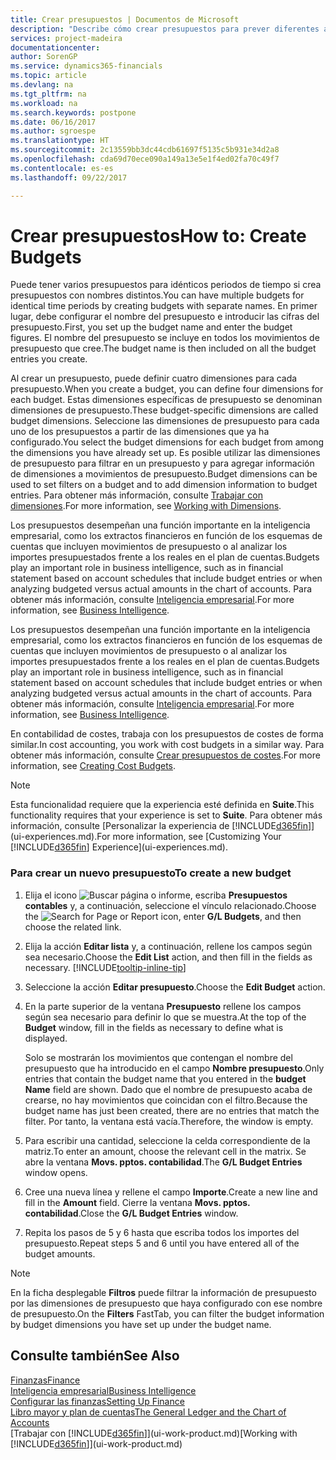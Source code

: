 ```yaml
---
title: Crear presupuestos | Documentos de Microsoft
description: "Describe cómo crear presupuestos para prever diferentes actividades financieras y asigne dimensiones para fines de inteligencia empresarial."
services: project-madeira
documentationcenter: 
author: SorenGP
ms.service: dynamics365-financials
ms.topic: article
ms.devlang: na
ms.tgt_pltfrm: na
ms.workload: na
ms.search.keywords: postpone
ms.date: 06/16/2017
ms.author: sgroespe
ms.translationtype: HT
ms.sourcegitcommit: 2c13559bb3dc44cdb61697f5135c5b931e34d2a8
ms.openlocfilehash: cda69d70ece090a149a13e5e1f4ed02fa70c49f7
ms.contentlocale: es-es
ms.lasthandoff: 09/22/2017

---
```

# <a name="how-to-create--budgets"></a><span data-ttu-id="4e4ef-103">Crear presupuestos</span><span class="sxs-lookup"><span data-stu-id="4e4ef-103">How to: Create  Budgets</span></span>
<span data-ttu-id="4e4ef-104">Puede tener varios presupuestos para idénticos periodos de tiempo si crea presupuestos con nombres distintos.</span><span class="sxs-lookup"><span data-stu-id="4e4ef-104">You can have multiple budgets for identical time periods by creating budgets with separate names.</span></span> <span data-ttu-id="4e4ef-105">En primer lugar, debe configurar el nombre del presupuesto e introducir las cifras del presupuesto.</span><span class="sxs-lookup"><span data-stu-id="4e4ef-105">First, you set up the budget name and enter the budget figures.</span></span> <span data-ttu-id="4e4ef-106">El nombre del presupuesto se incluye en todos los movimientos de presupuesto que cree.</span><span class="sxs-lookup"><span data-stu-id="4e4ef-106">The budget name is then included on all the budget entries you create.</span></span>  

 <span data-ttu-id="4e4ef-107">Al crear un presupuesto, puede definir cuatro dimensiones para cada presupuesto.</span><span class="sxs-lookup"><span data-stu-id="4e4ef-107">When you create a budget, you can define four dimensions for each budget.</span></span> <span data-ttu-id="4e4ef-108">Estas dimensiones específicas de presupuesto se denominan dimensiones de presupuesto.</span><span class="sxs-lookup"><span data-stu-id="4e4ef-108">These budget-specific dimensions are called budget dimensions.</span></span> <span data-ttu-id="4e4ef-109">Seleccione las dimensiones de presupuesto para cada uno de los presupuestos a partir de las dimensiones que ya ha configurado.</span><span class="sxs-lookup"><span data-stu-id="4e4ef-109">You select the budget dimensions for each budget from among the dimensions you have already set up.</span></span> <span data-ttu-id="4e4ef-110">Es posible utilizar las dimensiones de presupuesto para filtrar en un presupuesto y para agregar información de dimensiones a movimientos de presupuesto.</span><span class="sxs-lookup"><span data-stu-id="4e4ef-110">Budget dimensions can be used to set filters on a budget and to add dimension information to budget entries.</span></span> <span data-ttu-id="4e4ef-111">Para obtener más información, consulte [Trabajar con dimensiones](finance-dimensions.md).</span><span class="sxs-lookup"><span data-stu-id="4e4ef-111">For more information, see [Working with Dimensions](finance-dimensions.md).</span></span>

 <span data-ttu-id="4e4ef-112">Los presupuestos desempeñan una función importante en la inteligencia empresarial, como los extractos financieros en función de los esquemas de cuentas que incluyen movimientos de presupuesto o al analizar los importes presupuestados frente a los reales en el plan de cuentas.</span><span class="sxs-lookup"><span data-stu-id="4e4ef-112">Budgets play an important role in business intelligence, such as in financial statement based on account schedules that include budget entries or when analyzing budgeted versus actual amounts in the chart of accounts.</span></span> <span data-ttu-id="4e4ef-113">Para obtener más información, consulte [Inteligencia empresarial](bi.md).</span><span class="sxs-lookup"><span data-stu-id="4e4ef-113">For more information, see [Business Intelligence](bi.md).</span></span>

 <span data-ttu-id="4e4ef-114">Los presupuestos desempeñan una función importante en la inteligencia empresarial, como los extractos financieros en función de los esquemas de cuentas que incluyen movimientos de presupuesto o al analizar los importes presupuestados frente a los reales en el plan de cuentas.</span><span class="sxs-lookup"><span data-stu-id="4e4ef-114">Budgets play an important role in business intelligence, such as in financial statement based on account schedules that include budget entries or when analyzing budgeted versus actual amounts in the chart of accounts.</span></span> <span data-ttu-id="4e4ef-115">Para obtener más información, consulte [Inteligencia empresarial](bi.md).</span><span class="sxs-lookup"><span data-stu-id="4e4ef-115">For more information, see [Business Intelligence](bi.md).</span></span>

<span data-ttu-id="4e4ef-116">En contabilidad de costes, trabaja con los presupuestos de costes de forma similar.</span><span class="sxs-lookup"><span data-stu-id="4e4ef-116">In cost accounting, you work with cost budgets in a similar way.</span></span> <span data-ttu-id="4e4ef-117">Para obtener más información, consulte [Crear presupuestos de costes](finance-create-cost-budgets.md).</span><span class="sxs-lookup"><span data-stu-id="4e4ef-117">For more information, see [Creating Cost Budgets](finance-create-cost-budgets.md).</span></span>    

 > [!NOTE]  
>   <span data-ttu-id="4e4ef-118">Esta funcionalidad requiere que la experiencia esté definida en **Suite**.</span><span class="sxs-lookup"><span data-stu-id="4e4ef-118">This functionality requires that your experience is set to **Suite**.</span></span> <span data-ttu-id="4e4ef-119">Para obtener más información, consulte [Personalizar la experiencia de [!INCLUDE[d365fin](includes/d365fin_md.md)]](ui-experiences.md).</span><span class="sxs-lookup"><span data-stu-id="4e4ef-119">For more information, see [Customizing Your [!INCLUDE[d365fin](includes/d365fin_md.md)] Experience](ui-experiences.md).</span></span>  

### <a name="to-create-a-new-budget"></a><span data-ttu-id="4e4ef-120">Para crear un nuevo presupuesto</span><span class="sxs-lookup"><span data-stu-id="4e4ef-120">To create a new budget</span></span>  

1. <span data-ttu-id="4e4ef-121">Elija el icono ![Buscar página o informe](media/ui-search/search_small.png "icono Buscar página o informe"), escriba **Presupuestos contables** y, a continuación, seleccione el vínculo relacionado.</span><span class="sxs-lookup"><span data-stu-id="4e4ef-121">Choose the ![Search for Page or Report](media/ui-search/search_small.png "Search for Page or Report icon") icon, enter **G/L Budgets**, and then choose the related link.</span></span>  
2. <span data-ttu-id="4e4ef-122">Elija la acción **Editar lista** y, a continuación, rellene los campos según sea necesario.</span><span class="sxs-lookup"><span data-stu-id="4e4ef-122">Choose the **Edit List** action, and then fill in the fields as necessary.</span></span> [!INCLUDE[tooltip-inline-tip](includes/tooltip-inline-tip_md.md)]  
3. <span data-ttu-id="4e4ef-123">Seleccione la acción **Editar presupuesto**.</span><span class="sxs-lookup"><span data-stu-id="4e4ef-123">Choose the **Edit Budget** action.</span></span>
4. <span data-ttu-id="4e4ef-124">En la parte superior de la ventana **Presupuesto** rellene los campos según sea necesario para definir lo que se muestra.</span><span class="sxs-lookup"><span data-stu-id="4e4ef-124">At the top of the **Budget** window, fill in the fields as necessary to define what is displayed.</span></span>  

    <span data-ttu-id="4e4ef-125">Solo se mostrarán los movimientos que contengan el nombre del presupuesto que ha introducido en el campo **Nombre presupuesto**.</span><span class="sxs-lookup"><span data-stu-id="4e4ef-125">Only entries that contain the budget name that you entered in the **budget Name** field are shown.</span></span> <span data-ttu-id="4e4ef-126">Dado que el nombre de presupuesto acaba de crearse, no hay movimientos que coincidan con el filtro.</span><span class="sxs-lookup"><span data-stu-id="4e4ef-126">Because the budget name has just been created, there are no entries that match the filter.</span></span> <span data-ttu-id="4e4ef-127">Por tanto, la ventana está vacía.</span><span class="sxs-lookup"><span data-stu-id="4e4ef-127">Therefore, the window is empty.</span></span>  
5. <span data-ttu-id="4e4ef-128">Para escribir una cantidad, seleccione la celda correspondiente de la matriz.</span><span class="sxs-lookup"><span data-stu-id="4e4ef-128">To enter an amount, choose the relevant cell in the matrix.</span></span> <span data-ttu-id="4e4ef-129">Se abre la ventana **Movs. pptos. contabilidad**.</span><span class="sxs-lookup"><span data-stu-id="4e4ef-129">The **G/L Budget Entries** window opens.</span></span>  
6. <span data-ttu-id="4e4ef-130">Cree una nueva línea y rellene el campo **Importe**.</span><span class="sxs-lookup"><span data-stu-id="4e4ef-130">Create a new line and fill in the **Amount** field.</span></span> <span data-ttu-id="4e4ef-131">Cierre la ventana **Movs. pptos. contabilidad**.</span><span class="sxs-lookup"><span data-stu-id="4e4ef-131">Close the **G/L Budget Entries** window.</span></span>  
7. <span data-ttu-id="4e4ef-132">Repita los pasos de 5 y 6 hasta que escriba todos los importes del presupuesto.</span><span class="sxs-lookup"><span data-stu-id="4e4ef-132">Repeat steps 5 and 6 until you have entered all of the budget amounts.</span></span>  

> [!NOTE]  
>  <span data-ttu-id="4e4ef-133">En la ficha desplegable **Filtros** puede filtrar la información de presupuesto por las dimensiones de presupuesto que haya configurado con ese nombre de presupuesto.</span><span class="sxs-lookup"><span data-stu-id="4e4ef-133">On the **Filters** FastTab, you can filter the budget information by budget dimensions you have set up under the budget name.</span></span>   

## <a name="see-also"></a><span data-ttu-id="4e4ef-134">Consulte también</span><span class="sxs-lookup"><span data-stu-id="4e4ef-134">See Also</span></span>
[<span data-ttu-id="4e4ef-135">Finanzas</span><span class="sxs-lookup"><span data-stu-id="4e4ef-135">Finance</span></span>](finance.md)  
[<span data-ttu-id="4e4ef-136">Inteligencia empresarial</span><span class="sxs-lookup"><span data-stu-id="4e4ef-136">Business Intelligence</span></span>](bi.md)  
[<span data-ttu-id="4e4ef-137">Configurar las finanzas</span><span class="sxs-lookup"><span data-stu-id="4e4ef-137">Setting Up Finance</span></span>](finance-setup-finance.md)  
[<span data-ttu-id="4e4ef-138">Libro mayor y plan de cuentas</span><span class="sxs-lookup"><span data-stu-id="4e4ef-138">The General Ledger and the Chart of Accounts</span></span>](finance-general-ledger.md)  
<span data-ttu-id="4e4ef-139">[Trabajar con [!INCLUDE[d365fin](includes/d365fin_md.md)]](ui-work-product.md)</span><span class="sxs-lookup"><span data-stu-id="4e4ef-139">[Working with [!INCLUDE[d365fin](includes/d365fin_md.md)]](ui-work-product.md)</span></span>  

